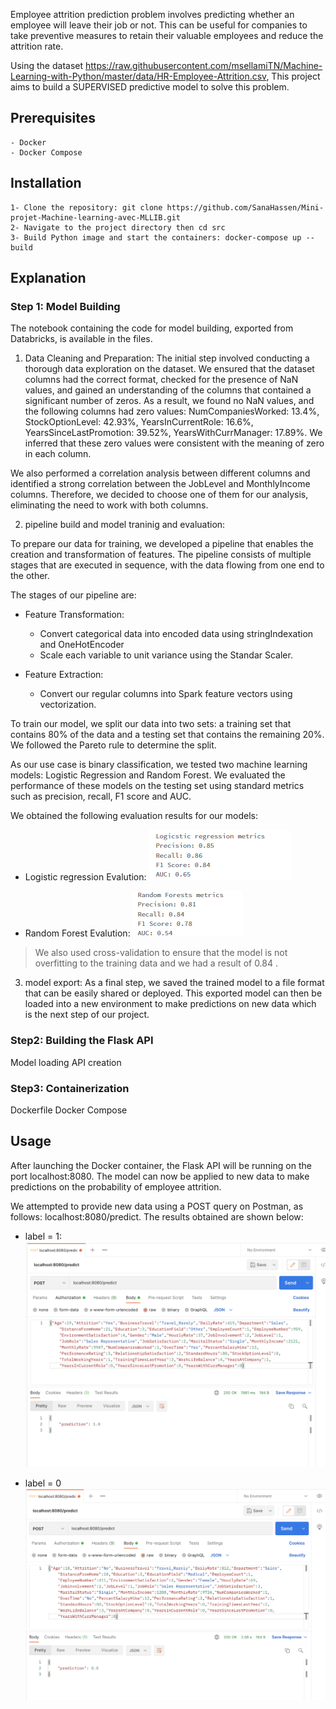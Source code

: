 
Employee attrition prediction problem involves predicting whether an employee will leave their job or not. This can be useful for companies to take preventive measures to retain their valuable employees and reduce the attrition rate. 

Using the dataset https://raw.githubusercontent.com/msellamiTN/Machine-Learning-with-Python/master/data/HR-Employee-Attrition.csv, This project aims to build a  SUPERVISED predictive model to solve this problem. 

## Prerequisites
    - Docker
    - Docker Compose

## Installation
    1- Clone the repository: git clone https://github.com/SanaHassen/Mini-projet-Machine-learning-avec-MLLIB.git
    2- Navigate to the project directory then cd src
    3- Build Python image and start the containers: docker-compose up --build

## Explanation
### Step 1: Model Building
The notebook containing the code for model building, exported from Databricks, is available in the files.

1. Data Cleaning and Preparation:
The initial step involved conducting a thorough data exploration on the dataset. We ensured that the dataset columns had the correct format, checked for the presence of NaN values, and gained an understanding of the columns that contained a significant number of zeros. As a result, we found no NaN values, and the following columns had zero values:
NumCompaniesWorked: 13.4%, StockOptionLevel: 42.93%, YearsInCurrentRole: 16.6%, YearsSinceLastPromotion: 39.52%, YearsWithCurrManager: 17.89%. We inferred that these zero values were consistent with the meaning of zero in each column.

We also performed a correlation analysis between different columns and identified a strong correlation between the JobLevel and MonthlyIncome columns. Therefore, we decided to choose one of them for our analysis, eliminating the need to work with both columns.

2. pipeline build and model traninig and evaluation:

To prepare our data for training, we developed a pipeline that enables the creation and transformation of features. The pipeline consists of multiple stages that are executed in sequence, with the data flowing from one end to the other.

The stages of our pipeline are:

* Feature Transformation:
    * Convert categorical data into encoded data using stringIndexation and OneHotEncoder
    * Scale each variable to unit variance using the Standar Scaler.

* Feature Extraction:
    * Convert our regular columns into Spark feature vectors using vectorization.

To train our model, we split our data into two sets: a training set that contains 80% of the data and a testing set that contains the remaining 20%. We followed the Pareto rule to determine the split.

As our use case is binary classification, we tested two machine learning models: Logistic Regression and Random Forest. We evaluated the performance of these models on the testing set using standard metrics such as precision, recall, F1 score and AUC.

We obtained the following evaluation results for our models:
* Logistic regression Evalution:
![HomeView](images/logistic.PNG)

* Random Forest Evalution:
![HomeView](images/random.PNG)

> We also used cross-validation to ensure that the model is not overfitting to the training data and we had a result of 0.84 .

3. model export:
As a final step, we saved the trained model to a file format that can be easily shared or deployed. This exported model can then be loaded into a new environment to make predictions on new data which is the next step of our project.

### Step2: Building the Flask API
Model loading
API creation

### Step3: Containerization
Dockerfile
Docker Compose




## Usage 
After launching the Docker container, the Flask API will be running on the port localhost:8080. The model can now be applied to new data to make predictions on the probability of employee attrition.

We attempted to provide new data using a POST query on Postman, as follows: localhost:8080/predict. The results obtained are shown below:
* label = 1:
![HomeView](images/1.png)

* label = 0
![HomeView](images/0.png)











